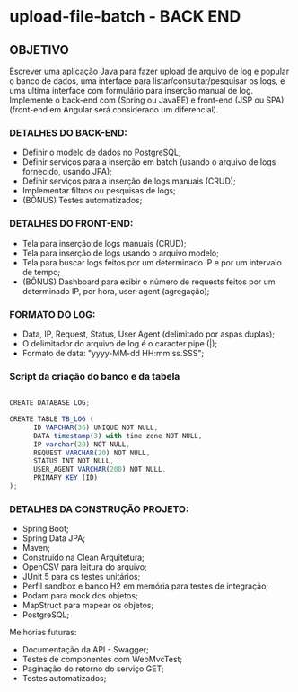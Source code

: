 # upload-file-batch - BACK END

OBJETIVO
--------
Escrever uma aplicação Java para fazer upload de arquivo de log e popular o banco de dados,
uma interface para listar/consultar/pesquisar os logs, e uma ultima interface com formulário
para inserção manual de log. Implemente o back-end com (Spring ou JavaEE) e front-end (JSP
ou SPA) (front-end em Angular será considerado um diferencial).

### DETALHES DO BACK-END:
- Definir o modelo de dados no PostgreSQL;
- Definir serviços para a inserção em batch (usando o arquivo de logs fornecido,
usando JPA);
- Definir serviços para a inserção de logs manuais (CRUD);
- Implementar filtros ou pesquisas de logs;
- (BÔNUS) Testes automatizados;

### DETALHES DO FRONT-END:
- Tela para inserção de logs manuais (CRUD);
- Tela para inserção de logs usando o arquivo modelo;
- Tela para buscar logs feitos por um determinado IP e por um intervalo de tempo;
- (BÔNUS) Dashboard para exibir o número de requests feitos por um determinado IP,
por hora, user-agent (agregação);

### FORMATO DO LOG:
- Data, IP, Request, Status, User Agent (delimitado por aspas duplas);
- O delimitador do arquivo de log é o caracter pipe (|);
- Formato de data: "yyyy-MM-dd HH:mm:ss.SSS";

### Script da criação do banco e da tabela


```js

CREATE DATABASE LOG;

CREATE TABLE TB_LOG (
      ID VARCHAR(36) UNIQUE NOT NULL,
      DATA timestamp(3) with time zone NOT NULL,
      IP varchar(20) NOT NULL,
      REQUEST VARCHAR(20) NOT NULL,
      STATUS INT NOT NULL,
      USER_AGENT VARCHAR(200) NOT NULL,
      PRIMARY KEY (ID)
);

```

### DETALHES DA CONSTRUÇÃO PROJETO:
- Spring Boot;
- Spring Data JPA;
- Maven;
- Construido na Clean Arquitetura;
- OpenCSV para leitura do arquivo;
- JUnit 5 para os testes unitários;
- Perfil sandbox e banco H2 em memória para testes de integração;
- Podam para mock dos objetos;
- MapStruct para mapear os objetos;
- PostgreSQL;

Melhorias futuras:
- Documentação da API - Swagger;
- Testes de componentes com WebMvcTest;
- Paginação do retorno do serviço GET;
- Testes automatizados;
